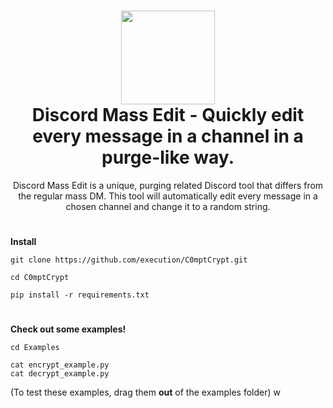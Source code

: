 <h1 align="center">
	<img src="https://i.postimg.cc/fTtpV3d0/7e794341f12ca11c8e268e0d610625ff-removebg-preview.png" width="150px"><br>
    Discord Mass Edit - Quickly edit every message in a channel in a purge-like way.
</h1>
<p align="center">
    Discord Mass Edit is a unique, purging related Discord tool that differs from the regular mass DM. This tool will automatically edit every message in a chosen channel and change it to a random string.
</p>

<h1></h1>

**Install**

```
git clone https://github.com/execution/C0mptCrypt.git
```

```
cd C0mptCrypt
```

```
pip install -r requirements.txt
```

<h1></h1>

**Check out some examples!**

```
cd Examples
```

```
cat encrypt_example.py
cat decrypt_example.py
```

(To test these examples, drag them **out** of the examples folder)
w
